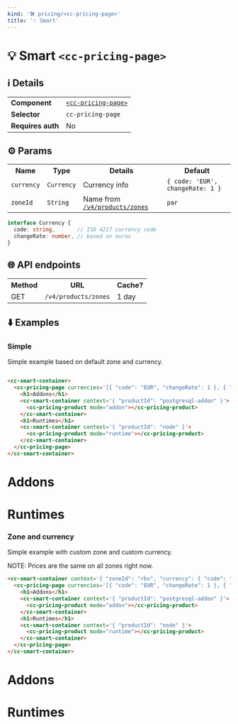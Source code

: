 ```yaml
---
kind: '🛠 pricing/<cc-pricing-page>'
title: '💡 Smart'
---
```


# 💡 Smart `<cc-pricing-page>`

## ℹ️ Details

<table>
  <tr><td><strong>Component    </strong> <td><a href="https://www.clever-cloud.com/doc/clever-components/?path=/docs/%F0%9F%9B%A0-pricing-cc-pricing-page--default-story"><code>&lt;cc-pricing-page></code></a>
  <tr><td><strong>Selector     </strong> <td><code>cc-pricing-page</code>
  <tr><td><strong>Requires auth</strong> <td>No
</table>

## ⚙️ Params

<table>
  <tr><th>Name                       <th>Type                  <th>Details                                                                                                                <th>Default
  <tr><td><code>currency</code>      <td><code>Currency</code> <td>Currency info                                                                                                          <td><code>{ code: 'EUR', changeRate: 1 }</code>
  <tr><td><code>zoneId</code>        <td><code>String</code>   <td>Name from <a href="https://api.clever-cloud.com/v4/products/zones"><code>/v4/products/zones</code></a>                 <td><code>par</code>
</table>

```ts
interface Currency {
  code: string,       // ISO 4217 currency code
  changeRate: number, // based on euros
}
```

## 🌐 API endpoints

<table>
  <tr><th>Method <th>URL                                           <th>Cache?
  <tr><td>GET    <td><code>/v4/products/zones</code> <td>1 day
</table>

## ⬇️️ Examples

### Simple

Simple example based on default zone and currency.

```html

<cc-smart-container>
  <cc-pricing-page currencies='[{ "code": "EUR", "changeRate": 1 }, { "code": "USD", "changeRate": 1.1802 }, { "code": "GBP", "changeRate": 0.86068 }]'>
    <h1>Addons</h1>
    <cc-smart-container context='{ "productId": "postgresql-addon" }'>
      <cc-pricing-product mode="addon"></cc-pricing-product>
    </cc-smart-container>
    <h1>Runtimes</h1>
    <cc-smart-container context='{ "productId": "node" }'>
      <cc-pricing-product mode="runtime"></cc-pricing-product>
    </cc-smart-container>
  </cc-pricing-page>
</cc-smart-container>
```

<cc-smart-container>
  <cc-pricing-page currencies='[{ "code": "EUR", "changeRate": 1 }, { "code": "USD", "changeRate": 1.1802 }, { "code": "GBP", "changeRate": 0.86068 }]'>
    <h1>Addons</h1>
    <cc-smart-container context='{ "productId": "postgresql-addon" }'>
      <cc-pricing-product mode="addon"></cc-pricing-product>
    </cc-smart-container>
    <h1>Runtimes</h1>
    <cc-smart-container context='{ "productId": "node" }'>
      <cc-pricing-product mode="runtime"></cc-pricing-product>
    </cc-smart-container>
  </cc-pricing-page>
</cc-smart-container>

### Zone and currency

Simple example with custom zone and custom currency.

NOTE: Prices are the same on all zones right now.

```html
<cc-smart-container context='{ "zoneId": "rbx", "currency": { "code": "USD", "changeRate": 1.1802 } }'>
  <cc-pricing-page currencies='[{ "code": "EUR", "changeRate": 1 }, { "code": "USD", "changeRate": 1.1802 }, { "code": "GBP", "changeRate": 0.86068 }]'>
    <h1>Addons</h1>
    <cc-smart-container context='{ "productId": "postgresql-addon" }'>
      <cc-pricing-product mode="addon"></cc-pricing-product>
    </cc-smart-container>
    <h1>Runtimes</h1>
    <cc-smart-container context='{ "productId": "node" }'>
      <cc-pricing-product mode="runtime"></cc-pricing-product>
    </cc-smart-container>
  </cc-pricing-page>
</cc-smart-container>
```

<cc-smart-container context='{ "zoneId": "rbx", "currency": { "code": "USD", "changeRate": 1.1802 } }'>
  <cc-pricing-page currencies='[{ "code": "EUR", "changeRate": 1 }, { "code": "USD", "changeRate": 1.1802 }, { "code": "GBP", "changeRate": 0.86068 }]'>
    <h1>Addons</h1>
    <cc-smart-container context='{ "productId": "postgresql-addon" }'>
      <cc-pricing-product mode="addon"></cc-pricing-product>
    </cc-smart-container>
    <h1>Runtimes</h1>
    <cc-smart-container context='{ "productId": "node" }'>
      <cc-pricing-product mode="runtime"></cc-pricing-product>
    </cc-smart-container>
  </cc-pricing-page>
</cc-smart-container>

